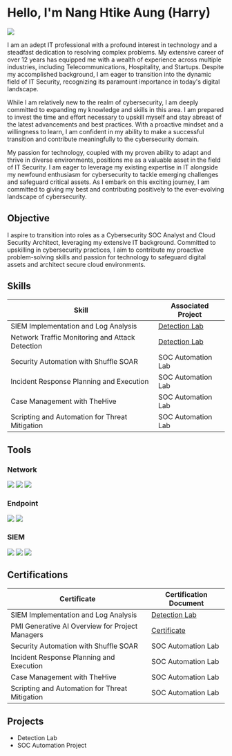 # Hello, I'm Nang Htike Aung (Harry)
<a href="https://linkedin.com/in/nanghtikeaung"><img src="https://img.shields.io/badge/-LinkedIn-0072b1?&style=for-the-badge&logo=linkedin&logoColor=white" /></a>

I am an adept IT professional with a profound interest in technology and a steadfast dedication to resolving complex problems. My extensive career of over 12 years has equipped me with a wealth of experience across multiple industries, including Telecommunications, Hospitality, and Startups. Despite my accomplished background, I am eager to transition into the dynamic field of IT Security, recognizing its paramount importance in today's digital landscape.

While I am relatively new to the realm of cybersecurity, I am deeply committed to expanding my knowledge and skills in this area. I am prepared to invest the time and effort necessary to upskill myself and stay abreast of the latest advancements and best practices. With a proactive mindset and a willingness to learn, I am confident in my ability to make a successful transition and contribute meaningfully to the cybersecurity domain.

My passion for technology, coupled with my proven ability to adapt and thrive in diverse environments, positions me as a valuable asset in the field of IT Security. I am eager to leverage my existing expertise in IT alongside my newfound enthusiasm for cybersecurity to tackle emerging challenges and safeguard critical assets. As I embark on this exciting journey, I am committed to giving my best and contributing positively to the ever-evolving landscape of cybersecurity.

## Objective

I aspire to transition into roles as a Cybersecurity SOC Analyst and Cloud Security Architect, leveraging my extensive IT background. Committed to upskilling in cybersecurity practices, I aim to contribute my proactive problem-solving skills and passion for technology to safeguard digital assets and architect secure cloud environments.

## Skills

| Skill                                         | Associated Project         |
|-----------------------------------------------|----------------------------|
| SIEM Implementation and Log Analysis          | <a href="https://google.com">Detection Lab</a>|
| Network Traffic Monitoring and Attack Detection | <a href="https://google.com">Detection Lab</a>|
| Security Automation with Shuffle SOAR         | SOC Automation Lab|
| Incident Response Planning and Execution      | SOC Automation Lab|
| Case Management with TheHive                  | SOC Automation Lab|
| Scripting and Automation for Threat Mitigation | SOC Automation Lab|

## Tools

### Network
<div>
    <img src="https://img.shields.io/badge/-Wireshark-1679A7?&style=for-the-badge&logo=Wireshark&logoColor=white" />
    <img src="https://img.shields.io/badge/-Suricata-EF3B2D?&style=for-the-badge&logo=Suricata&logoColor=white" />
    <img src="https://img.shields.io/badge/-Zeek-777BB4?&style=for-the-badge&logo=Zeek&logoColor=white" />
</div>

### Endpoint
<div>
    <img src="https://img.shields.io/badge/-Microsoft_Defender_for_Endpoint-00A4EF?&style=for-the-badge&logo=Microsoft&logoColor=white" />
    <img src="https://img.shields.io/badge/-Velociraptor-4B275F?&style=for-the-badge&logo=Velociraptor&logoColor=white" />
</div>

### SIEM
<div>
    <img src="https://img.shields.io/badge/-Microsoft_Sentinel-0078D4?&style=for-the-badge&logo=Microsoft&logoColor=white" />
    <img src="https://img.shields.io/badge/-Splunk-000000?&style=for-the-badge&logo=Splunk&logoColor=white" />
    <img src="https://img.shields.io/badge/-Elastic-005571?&style=for-the-badge&logo=Elastic&logoColor=white" />
</div>

## Certifications

| Certificate                                         | Certification Document         |
|-----------------------------------------------|----------------------------|
| SIEM Implementation and Log Analysis          | <a href="https://google.com">Detection Lab</a>|
| PMI Generative AI Overview for Project Managers | <a href="https://www.credly.com/badges/b5271713-9955-46ff-a851-bcf6c2604fa3/public_url">Certificate</a>|
| Security Automation with Shuffle SOAR         | SOC Automation Lab|
| Incident Response Planning and Execution      | SOC Automation Lab|
| Case Management with TheHive                  | SOC Automation Lab|
| Scripting and Automation for Threat Mitigation | SOC Automation Lab|

## Projects
- Detection Lab
- SOC Automation Project
